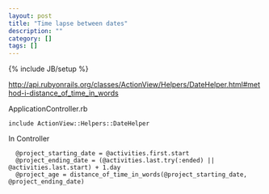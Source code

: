 ```yaml
---
layout: post
title: "Time lapse between dates"
description: ""
category: []
tags: []
---
```

{% include JB/setup %}


<http://api.rubyonrails.org/classes/ActionView/Helpers/DateHelper.html#method-i-distance_of_time_in_words>

ApplicationController.rb

    include ActionView::Helpers::DateHelper

In Controller

      @project_starting_date = @activities.first.start
      @project_ending_date = (@activities.last.try(:ended) || @activities.last.start) + 1.day
      @project_age = distance_of_time_in_words(@project_starting_date, @project_ending_date)

